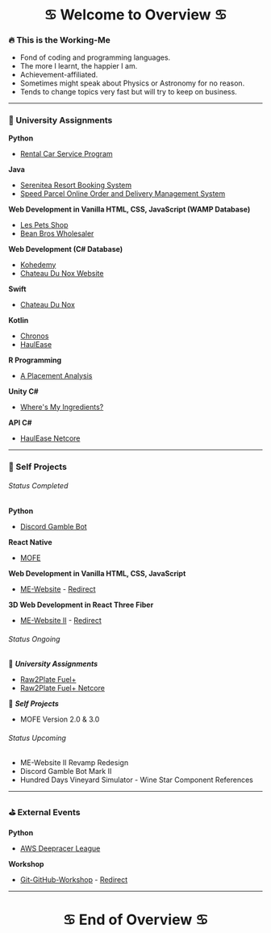 <h1 align="center">
    <b>♋️ Welcome to Overview ♋️</b>
</h1>

### 🔥 This is the Working-Me
- Fond of coding and programming languages.
- The more I learnt, the happier I am.
- Achievement-affiliated.
- Sometimes might speak about Physics or Astronomy for no reason.
- Tends to change topics very fast but will try to keep on business.

<hr/>

### 📓 University Assignments
**Python**
- [Rental Car Service Program](https://github.com/NightfuryEquinn/Rental-Car-Service-Program)

**Java**
- [Serenitea Resort Booking System](https://github.com/NightfuryEquinn/Serenitea-Resort-Booking-System)
- [Speed Parcel Online Order and Delivery Management System](https://github.com/NightfuryEquinn/Speed-Parcel-OODMS)

**Web Development in Vanilla HTML, CSS, JavaScript (WAMP Database)**
- [Les Pets Shop](https://github.com/NightfuryEquinn/Online-Pet-Shop-Assignment)
- [Bean Bros Wholesaler](https://github.com/NightfuryEquinn/Bean-Bros-Wholesaler)

**Web Development (C# Database)**
- [Kohedemy](https://github.com/NightfuryEquinn/Kohedemy)
- [Chateau Du Nox Website](https://github.com/NightfuryEquinn/Chateau-Du-Nox-Web)

**Swift**
- [Chateau Du Nox](https://github.com/NightfuryEquinn/Chateau-Du-Nox)

**Kotlin**
- [Chronos](https://github.com/NightfuryEquinn/Chronos)
- [HaulEase](https://github.com/NightfuryEquinn/HaulEase)

**R Programming**
- [A Placement Analysis](https://github.com/NightfuryEquinn/A-Placement-Analysis)

**Unity C#**
- [Where's My Ingredients?](https://github.com/NightfuryEquinn/WhereAreMyIngredients)

**API C#**
- [HaulEase Netcore](https://github.com/NightfuryEquinn/HaulEase-Netcore)

<hr/>

### 🍵 Self Projects
###### Status Completed
**Python**
- [Discord Gamble Bot](https://github.com/NightfuryEquinn/Discord-Gamble-Bot)

**React Native**
- [MOFE](https://github.com/NightfuryEquinn/MOFE)

**Web Development in Vanilla HTML, CSS, JavaScript**
- [ME-Website](https://github.com/NightfuryEquinn/ME-Website) - [Redirect](https://nightfuryequinn.github.io/ME-Website/)

**3D Web Development in React Three Fiber**
- [ME-Website II](https://github.com/NightfuryEquinn/ME-Website-II) - [Redirect](https://me-website-ii.vercel.app/)

###### Status Ongoing
📓 **_University Assignments_**
- [Raw2Plate Fuel+](https://github.com/NightfuryEquinn/Raw2Plate-Fuel-Plus)
- [Raw2Plate Fuel+ Netcore](https://github.com/NightfuryEquinn/Raw2Plate-Fuel-Plus-Netcore)

🍵 **_Self Projects_**
- MOFE Version 2.0 & 3.0

###### Status Upcoming
- ME-Website II Revamp Redesign
- Discord Gamble Bot Mark II
- Hundred Days Vineyard Simulator - Wine Star Component References

<hr/>

### ⛳️ External Events
**Python**
- [AWS Deepracer League](https://github.com/NightfuryEquinn/AWS-Deepracer)

**Workshop**
- [Git-GitHub-Workshop](https://github.com/NightfuryEquinn/Git-GitHub-Workshop) - [Redirect](https://nightfuryequinn.github.io/Git-GitHub-Workshop/)

<hr/>

<h1 align="center">
    <b>♋️ End of Overview ♋️</b>
</h1>

